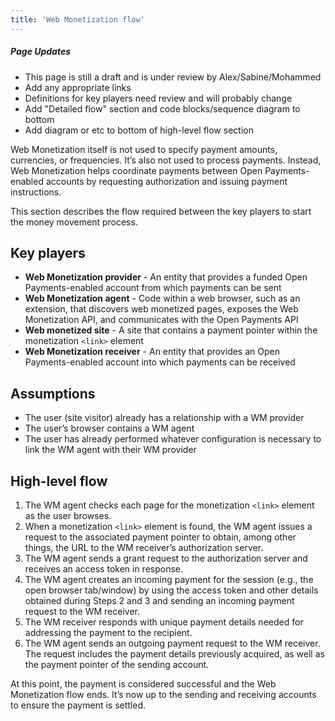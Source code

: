 ```yaml
---
title: 'Web Monetization flow'
---
```


<div class="draft"><h5>Page Updates</h5><ul><li>This page is still a draft and is under review by Alex/Sabine/Mohammed</li><li>Add any appropriate links</li><li>Definitions for key players need review and will probably change</li><li>Add "Detailed flow" section and code blocks/sequence diagram to bottom </li><li>Add diagram or etc to bottom of high-level flow section</li></ul></div>

Web Monetization itself is not used to specify payment amounts, currencies, or frequencies. It’s also not used to process payments. Instead, Web Monetization helps coordinate payments between Open Payments-enabled accounts by requesting authorization and issuing payment instructions.

This section describes the flow required between the key players to start the money movement process.

## Key players

- **Web Monetization provider** - An entity that provides a funded Open Payments-enabled account from which payments can be sent
- **Web Monetization agent** - Code within a web browser, such as an extension, that discovers web monetized pages, exposes the Web Monetization API, and communicates with the Open Payments API
- **Web monetized site** - A site that contains a payment pointer within the monetization `<link>` element
- **Web Monetization receiver** - An entity that provides an Open Payments-enabled account into which payments can be received

## Assumptions

- The user (site visitor) already has a relationship with a WM provider
- The user’s browser contains a WM agent
- The user has already performed whatever configuration is necessary to link the WM agent with their WM provider

## High-level flow

1. The WM agent checks each page for the monetization `<link>` element as the user browses.
2. When a monetization `<link>` element is found, the WM agent issues a request to the associated payment pointer to obtain, among other things, the URL to the WM receiver’s authorization server.
3. The WM agent sends a grant request to the authorization server and receives an access token in response.
4. The WM agent creates an incoming payment for the session (e.g., the open browser tab/window) by using the access token and other details obtained during Steps 2 and 3 and sending an incoming payment request to the WM receiver.
5. The WM receiver responds with unique payment details needed for addressing the payment to the recipient.
6. The WM agent sends an outgoing payment request to the WM receiver. The request includes the payment details previously acquired, as well as the payment pointer of the sending account.

At this point, the payment is considered successful and the Web Monetization flow ends. It’s now up to the sending and receiving accounts to ensure the payment is settled.
